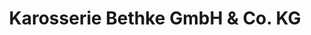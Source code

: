 ---
title: "Karosserie Bethke GmbH & Co. KG"
url: /solingen/karosserie-bethke-gmbh-und-co-kg/
shop: Autowerkstatt
---